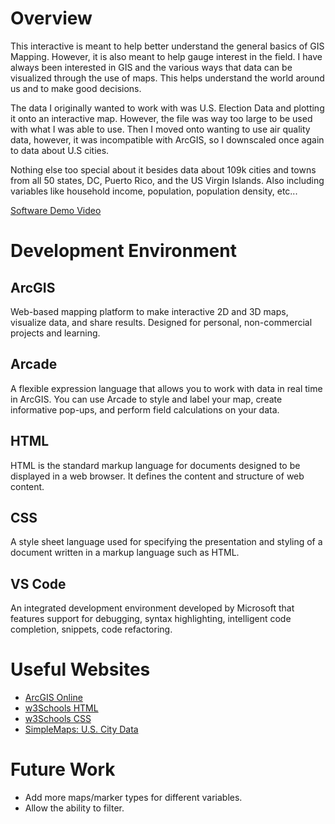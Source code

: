 # Overview

This interactive is meant to help better understand the general basics of GIS Mapping. However, it is also meant to help gauge interest in the field. I have always been interested in GIS and the various ways that data can be visualized through the use of maps. This helps understand the world around us and to make good decisions. 

The data I originally wanted to work with was U.S. Election Data and plotting it onto an interactive map. However, the file was way too large to be used with what I was able to use. Then I moved onto wanting to use air quality data, however, it was incompatible with ArcGIS, so I downscaled once again to data about U.S cities.

Nothing else too special about it besides data about 109k cities and towns from all 50 states, DC, Puerto Rico, and the US Virgin Islands. Also including variables like household income, population, population density, etc...

[Software Demo Video](http://youtube.link.goes.here)

# Development Environment
## ArcGIS
Web-based mapping platform to make interactive 2D and 3D maps, visualize data, and share results. Designed for personal, non-commercial projects and learning.
## Arcade
A flexible expression language that allows you to work with data in real time in ArcGIS. You can use Arcade to style and label your map, create informative pop-ups, and perform field calculations on your data.
## HTML
HTML is the standard markup language for documents designed to be displayed in a web browser. It defines the content and structure of web content.
## CSS
A style sheet language used for specifying the presentation and styling of a document written in a markup language such as HTML.
## VS Code
An integrated development environment developed by Microsoft that features support for debugging, syntax highlighting, intelligent code completion, snippets, code refactoring.

# Useful Websites
* [ArcGIS Online](https://www.arcgis.com/index.html)
* [w3Schools HTML](https://www.w3schools.com/html/)
* [w3Schools CSS](https://www.w3schools.com/css/)
* [SimpleMaps: U.S. City Data](https://simplemaps.com/data/us-cities)

# Future Work
* Add more maps/marker types for different variables.
* Allow the ability to filter.
